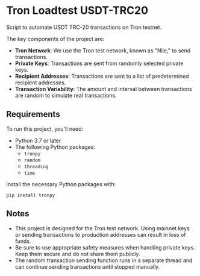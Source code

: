 # Tron Loadtest USDT-TRC20
Script to automate USDT TRC-20 transactions on Tron testnet.

The key components of the project are:

- **Tron Network**: We use the Tron test network, known as "Nile," to send transactions.
- **Private Keys**: Transactions are sent from randomly selected private keys.
- **Recipient Addresses**: Transactions are sent to a list of predetermined recipient addresses.
- **Transaction Variability**: The amount and interval between transactions are random to simulate real transactions.

## Requirements

To run this project, you'll need:

- Python 3.7 or later
- The following Python packages:
  - `tronpy`
  - `random`
  - `threading`
  - `time`

Install the necessary Python packages with:

`pip install tronpy`

## Notes

- This project is designed for the Tron test network. Using mainnet keys or sending transactions to production addresses can result in loss of funds.
- Be sure to use appropriate safety measures when handling private keys. Keep them secure and do not share them publicly.
- The random transaction sending function runs in a separate thread and can continue sending transactions until stopped manually.
